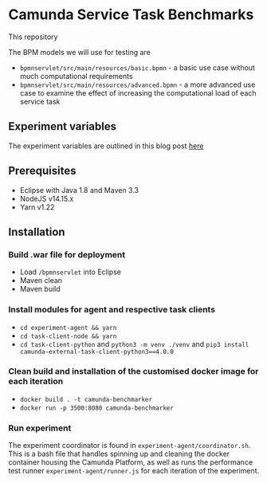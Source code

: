 # Camunda Service Task Benchmarks

This repository 

The BPM models we will use for testing are
- `bpmnservlet/src/main/resources/basic.bpmn`    - a basic use case without much computational requirements
- `bpmnservlet/src/main/resources/advanced.bpmn` - a more advanced use case to examine the effect of increasing the computational load of each service task

## Experiment variables

The experiment variables are outlined in this blog post [here](https://joeltok.com/blog/)

## Prerequisites

- Eclipse with Java 1.8 and Maven 3.3
- NodeJS v14.15.x
- Yarn v1.22

## Installation

### Build .war file for deployment

- Load `/bpmnservlet` into Eclipse
- Maven clean
- Maven build

### Install modules for agent and respective task clients

- `cd experiment-agent && yarn`
- `cd task-client-node && yarn`
- `cd task-client-python` and `python3 -m venv ./venv` and `pip3 install camunda-external-task-client-python3==4.0.0`

### Clean build and installation of the customised docker image for each iteration

- `docker build . -t camunda-benchmarker`
- `docker run -p 3500:8080 camunda-benchmarker`

### Run experiment

The experiment coordinator is found in `experiment-agent/coordinator.sh`. This is a bash file that handles spinning up and cleaning the docker container housing the Camunda Platform, as well as runs the performance test runner `experiment-agent/runner.js` for each iteration of the experiment. 